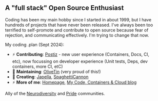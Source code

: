 ## A "full stack" Open Source Enthusiast

Coding has been my main hobby since I started in about 1999, but I have hundreds of projects that have never been released. I've always been too terrified to self-promote and contribute to open source because fear of rejection, and communicating effectively. I'm trying to change that now. 

My coding .plan (Sept 2024):

- ⚡ **Contributing**: [Postiz](https://github.com/gitroomhq/postiz-app) - new user experience (Containers, Docs, CI, etc), now focussing on developer experience (Unit tests, Deps, dev containers, more CI, etC)
- 🔭 **Maintaining**: [OliveTin](https://github.com/OliveTin/OliveTin) (very proud of this!)
- 🌱 **Creating**: [Japella](https://github.com/jamesread/japella), [SpaghettiCannon](https://github.com/jamesread/SpaghettiCannon) 
- ⚡ **More of me**: [Homepage](https://jread.com), [My Code, Containers & Cloud blog](https://blog.jread.com)

Ally of the [Neurodiversity](https://en.wikipedia.org/wiki/Neurodiversity) and [Pride](https://en.wikipedia.org/wiki/LGBT) communities.
